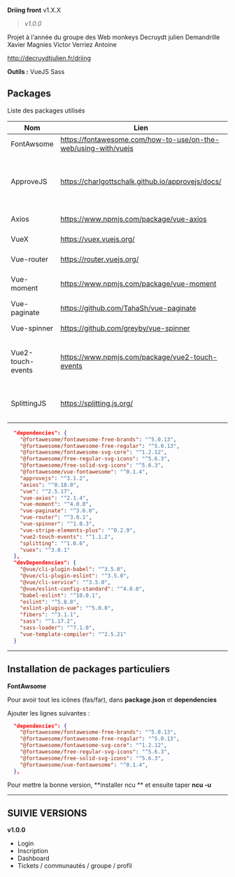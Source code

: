 **Driing front** v1.X.X
> *v1.0.0*

Projet à l'année du groupe des Web monkeys
Decruydt julien
Demandrille Xavier
Magnies Victor
Verriez Antoine

http://decruydtjulien.fr/driing

**Outils :** 
VueJS
Sass

## **Packages**

Liste des packages utilisés 

|  Nom | Lien | Description |
|--|--|--|
| FontAwsome | https://fontawesome.com/how-to-use/on-the-web/using-with/vuejs | Pack d'icon |
| ApproveJS | https://charlgottschalk.github.io/approvejs/docs/ | Permet de contrôler la validité d'une adresse mail |
| Axios | https://www.npmjs.com/package/vue-axios | Requêtes ajax |
| VueX | https://vuex.vuejs.org/ | Store VueJS |
| Vue-router | https://router.vuejs.org/ | Système de routes |
| Vue-moment | https://www.npmjs.com/package/vue-moment | Gestion des dates (voir MomentJS) |
| Vue-paginate | https://github.com/TahaSh/vue-paginate | Pagination |
| Vue-spinner | https://github.com/greyby/vue-spinner | Set de loader |
| Vue2-touch-events | https://www.npmjs.com/package/vue2-touch-events | Gestion des évènements du doigt en mobile (Voir HammerJS) |
| SplittingJS | https://splitting.js.org/ | Gestion des grilles HTML pour animations |

  
```json
  "dependencies": {
    "@fortawesome/fontawesome-free-brands": "^5.0.13",
    "@fortawesome/fontawesome-free-regular": "^5.0.13",
    "@fortawesome/fontawesome-svg-core": "^1.2.12",
    "@fortawesome/free-regular-svg-icons": "^5.6.3",
    "@fortawesome/free-solid-svg-icons": "^5.6.3",
    "@fortawesome/vue-fontawesome": "^0.1.4",
    "approvejs": "^3.1.2",
    "axios": "^0.18.0",
    "vue": "^2.5.17",
    "vue-axios": "^2.1.4",
    "vue-moment": "^4.0.0",
    "vue-paginate": "^3.6.0",
    "vue-router": "^3.0.1",
    "vue-spinner": "^1.0.3",
    "vue-stripe-elements-plus": "^0.2.9",
    "vue2-touch-events": "^1.1.2",
    "splitting": "^1.0.6",
    "vuex": "^3.0.1"
  },
  "devDependencies": {
    "@vue/cli-plugin-babel": "^3.5.0",
    "@vue/cli-plugin-eslint": "^3.5.0",
    "@vue/cli-service": "^3.5.0",
    "@vue/eslint-config-standard": "^4.0.0",
    "babel-eslint": "^10.0.1",
    "eslint": "^5.8.0",
    "eslint-plugin-vue": "^5.0.0",
    "fibers": "^3.1.1",
    "sass": "^1.17.2",
    "sass-loader": "^7.1.0",
    "vue-template-compiler": "^2.5.21"
  }
```

--------------------------------------

## Installation de packages particuliers 

**FontAwsome** 

Pour avoir tout les icônes (fas/far), dans **package.json** et **dependencies**

Ajouter les lignes suivantes :
  
  
```json
  "dependencies": {
    "@fortawesome/fontawesome-free-brands": "^5.0.13",
    "@fortawesome/fontawesome-free-regular": "^5.0.13",
    "@fortawesome/fontawesome-svg-core": "^1.2.12",
    "@fortawesome/free-regular-svg-icons": "^5.6.3",
    "@fortawesome/free-solid-svg-icons": "^5.6.3",
    "@fortawesome/vue-fontawesome": "^0.1.4",
  },
```


Pour mettre la bonne version, **installer ncu ** et ensuite taper **ncu -u**

--------------------------------------


## SUIVIE VERSIONS




**v1.0.0**
  
 - Login
 - Inscription
 - Dashboard
 - Tickets / communautés / groupe / profil
